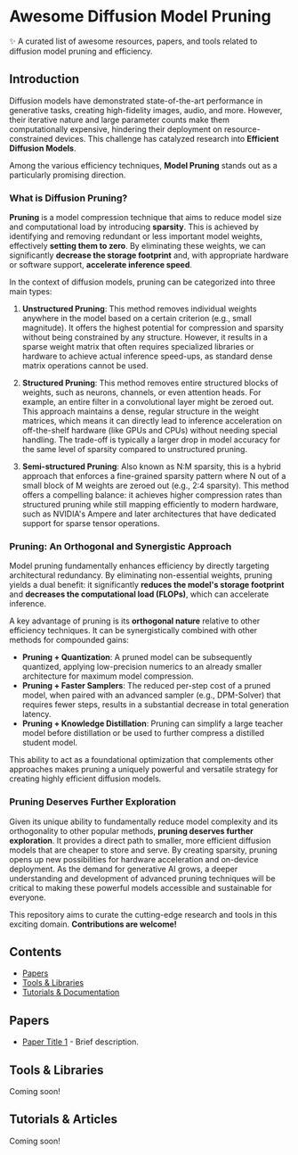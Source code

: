 # Awesome Diffusion Model Pruning

✨ A curated list of awesome resources, papers, and tools related to diffusion model pruning and efficiency.

## Introduction

Diffusion models have demonstrated state-of-the-art performance in generative tasks, creating high-fidelity images, audio, and more. However, their iterative nature and large parameter counts make them computationally expensive, hindering their deployment on resource-constrained devices. This challenge has catalyzed research into **Efficient Diffusion Models**.

Among the various efficiency techniques, **Model Pruning** stands out as a particularly promising direction.

### What is Diffusion Pruning?

**Pruning** is a model compression technique that aims to reduce model size and computational load by introducing **sparsity**. This is achieved by identifying and removing redundant or less important model weights, effectively **setting them to zero**. By eliminating these weights, we can significantly **decrease the storage footprint** and, with appropriate hardware or software support, **accelerate inference speed**.

In the context of diffusion models, pruning can be categorized into three main types:

1.  **Unstructured Pruning**: This method removes individual weights anywhere in the model based on a certain criterion (e.g., small magnitude). It offers the highest potential for compression and sparsity without being constrained by any structure. However, it results in a sparse weight matrix that often requires specialized libraries or hardware to achieve actual inference speed-ups, as standard dense matrix operations cannot be used.

2.  **Structured Pruning**: This method removes entire structured blocks of weights, such as neurons, channels, or even attention heads. For example, an entire filter in a convolutional layer might be zeroed out. This approach maintains a dense, regular structure in the weight matrices, which means it can directly lead to inference acceleration on off-the-shelf hardware (like GPUs and CPUs) without needing special handling. The trade-off is typically a larger drop in model accuracy for the same level of sparsity compared to unstructured pruning.

3.  **Semi-structured Pruning**: Also known as N:M sparsity, this is a hybrid approach that enforces a fine-grained sparsity pattern where N out of a small block of M weights are zeroed out (e.g., 2:4 sparsity). This method offers a compelling balance: it achieves higher compression rates than structured pruning while still mapping efficiently to modern hardware, such as NVIDIA's Ampere and later architectures that have dedicated support for sparse tensor operations.

### Pruning: An Orthogonal and Synergistic Approach

Model pruning fundamentally enhances efficiency by directly targeting architectural redundancy. By eliminating non-essential weights, pruning yields a dual benefit: it significantly **reduces the model's storage footprint** and **decreases the computational load (FLOPs)**, which can accelerate inference.

A key advantage of pruning is its **orthogonal nature** relative to other efficiency techniques. It can be synergistically combined with other methods for compounded gains:


- **Pruning + Quantization**: A pruned model can be subsequently quantized, applying low-precision numerics to an already smaller architecture for maximum model compression.
- **Pruning + Faster Samplers**: The reduced per-step cost of a pruned model, when paired with an advanced sampler (e.g., DPM-Solver) that requires fewer steps, results in a substantial decrease in total generation latency.
- **Pruning + Knowledge Distillation**: Pruning can simplify a large teacher model before distillation or be used to further compress a distilled student model.


This ability to act as a foundational optimization that complements other approaches makes pruning a uniquely powerful and versatile strategy for creating highly efficient diffusion models.

### Pruning Deserves Further Exploration

Given its unique ability to fundamentally reduce model complexity and its orthogonality to other popular methods, **pruning deserves further exploration**. It provides a direct path to smaller, more efficient diffusion models that are cheaper to store and serve. By creating sparsity, pruning opens up new possibilities for hardware acceleration and on-device deployment. As the demand for generative AI grows, a deeper understanding and development of advanced pruning techniques will be critical to making these powerful models accessible and sustainable for everyone.

This repository aims to curate the cutting-edge research and tools in this exciting domain. **Contributions are welcome!**
## Contents

- [Papers](#papers)
- [Tools & Libraries](#tools--libraries)
- [Tutorials & Documentation](#tutorials--documentation)

## Papers
- [Paper Title 1](http://example.com) - Brief description.

## Tools & Libraries
<!--- [Tool Name 1](http://example.com) - Brief description.-->
Coming soon!

## Tutorials & Articles
<!--- [Article Title 1](http://example.com) - Brief description.-->
Coming soon!